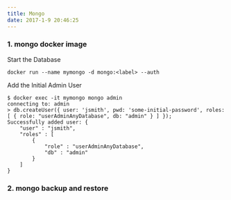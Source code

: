 ```yaml
---
title: Mongo
date: 2017-1-9 20:46:25
---
```

### 1. mongo docker image
Start the Database
```
docker run --name mymongo -d mongo:<label> --auth
```

Add the Initial Admin User
```
$ docker exec -it mymongo mongo admin
connecting to: admin
> db.createUser({ user: 'jsmith', pwd: 'some-initial-password', roles: [ { role: "userAdminAnyDatabase", db: "admin" } ] });
Successfully added user: {
    "user" : "jsmith",
    "roles" : [
        {
            "role" : "userAdminAnyDatabase",
            "db" : "admin"
        }
    ]
}
```
### 2. mongo backup and restore
<!-- more -->
